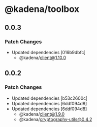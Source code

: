 # @kadena/toolbox

## 0.0.3

### Patch Changes

- Updated dependencies [016b9dbfc]
  - @kadena/client@1.10.0

## 0.0.2

### Patch Changes

- Updated dependencies [b53c2600c]
- Updated dependencies [6ddf094d8]
- Updated dependencies [6ddf094d8]
  - @kadena/client@1.9.0
  - @kadena/cryptography-utils@0.4.2

